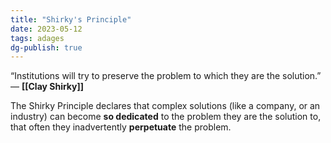 ```yaml
---
title: "Shirky's Principle"
date: 2023-05-12
tags: adages
dg-publish: true
---
```


“Institutions will try to preserve the problem to which they are the solution.” — **[[Clay Shirky]]**

The Shirky Principle declares that complex solutions (like a company, or an industry) can become **so dedicated** to the problem they are the solution to, that often they inadvertently **perpetuate** the problem.

